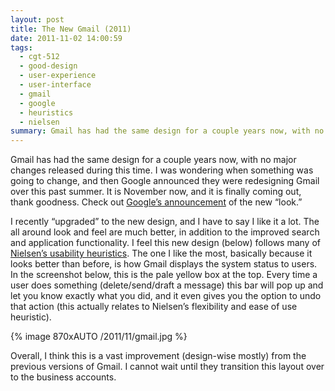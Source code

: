 ```yaml
---
layout: post
title: The New Gmail (2011)
date: 2011-11-02 14:00:59
tags:
  - cgt-512
  - good-design
  - user-experience
  - user-interface
  - gmail
  - google
  - heuristics
  - nielsen
summary: Gmail has had the same design for a couple years now, with no major changes released during this time. I was wondering when something was going to change, and then Google announced they were redesigning Gmail over this past summer
---
```


Gmail has had the same design for a couple years now, with no major changes released during this time. I was wondering when something was going to change, and then Google announced they were redesigning Gmail over this past summer. It is November now, and it is finally coming out, thank goodness. Check out [Google’s announcement][1] of the new “look.”

I recently “upgraded” to the new design, and I have to say I like it a lot. The all around look and feel are much better, in addition to the improved search and application functionality. I feel this new design (below) follows many of [Nielsen’s usability heuristics][2]. The one I like the most, basically because it looks better than before, is how Gmail displays the system status to users. In the screenshot below, this is the pale yellow box at the top. Every time a user does something (delete/send/draft a message) this bar will pop up and let you know exactly what you did, and it even gives you the option to undo that action (this actually relates to Nielsen’s flexibility and ease of use heuristic).

{% image 870xAUTO /2011/11/gmail.jpg %}

Overall, I think this is a vast improvement (design-wise mostly) from the previous versions of Gmail. I cannot wait until they transition this layout over to the business accounts.

   [1]: http://gmailblog.blogspot.com/2011/11/gmails-new-look.html
   [2]: http://www.useit.com/papers/heuristic/heuristic_list.html